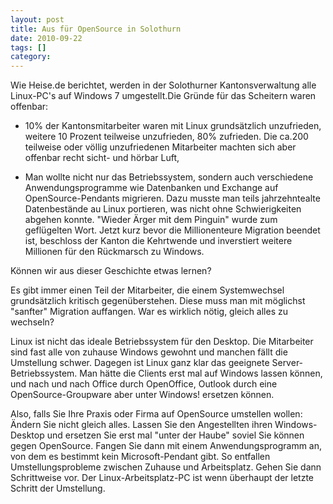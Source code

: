 ```yaml
---
layout: post
title: Aus für OpenSource in Solothurn
date: 2010-09-22
tags: []
category: 
---
```


Wie Heise.de berichtet, werden in der Solothurner Kantonsverwaltung alle Linux-PC's auf Windows 7 umgestellt.Die Gründe für das Scheitern waren offenbar:

* 10% der Kantonsmitarbeiter waren mit Linux grundsätzlich unzufrieden, weitere 10 Prozent teilweise unzufrieden, 80% zufrieden. Die ca.200 teilweise oder völlig unzufriedenen Mitarbeiter machten sich aber offenbar recht sicht- und hörbar Luft,


* Man wollte nicht nur das Betriebssystem, sondern auch verschiedene Anwendungsprogramme wie Datenbanken und Exchange auf OpenSource-Pendants migrieren. Dazu musste man teils jahrzehntealte Datenbestände au Linux portieren, was nicht ohne Schwierigkeiten abgehen konnte. "Wieder Ärger mit dem Pinguin" wurde zum geflügelten Wort. Jetzt kurz bevor die Millionenteure Migration beendet ist, beschloss der Kanton die Kehrtwende und inverstiert weitere Millionen für den Rückmarsch zu Windows.


Können wir aus dieser Geschichte etwas lernen?

Es gibt immer einen Teil der Mitarbeiter, die einem Systemwechsel grundsätzlich kritisch gegenüberstehen. Diese muss man mit möglichst "sanfter" Migration auffangen. War es wirklich nötig, gleich alles zu wechseln?

Linux ist nicht das ideale Betriebssystem für den Desktop. Die Mitarbeiter sind fast alle von zuhause Windows gewohnt und manchen fällt die Umstellung schwer. Dagegen ist Linux ganz klar das geeignete Server-Betriebssystem. Man hätte die Clients erst mal auf Windows lassen können, und nach und nach Office durch OpenOffice, Outlook durch eine OpenSource-Groupware aber unter Windows! ersetzen können.

Also, falls Sie Ihre Praxis oder Firma auf OpenSource umstellen wollen: Ändern Sie nicht gleich alles. Lassen Sie den Angestellten ihren Windows-Desktop und ersetzen Sie erst mal "unter der Haube" soviel Sie können gegen OpenSource. Fangen Sie dann mit einem Anwendungsprogramm an, von dem es bestimmt kein Microsoft-Pendant gibt. So entfallen Umstellungsprobleme zwischen Zuhause und Arbeitsplatz. Gehen Sie dann Schrittweise vor. Der Linux-Arbeitsplatz-PC ist wenn überhaupt der letzte Schritt der Umstellung.


